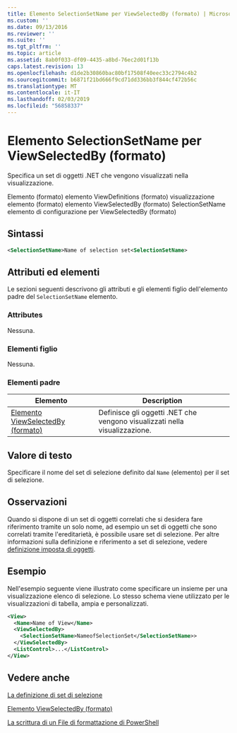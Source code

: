 ```yaml
---
title: Elemento SelectionSetName per ViewSelectedBy (formato) | Microsoft Docs
ms.custom: ''
ms.date: 09/13/2016
ms.reviewer: ''
ms.suite: ''
ms.tgt_pltfrm: ''
ms.topic: article
ms.assetid: 8ab0f033-df09-4435-a8bd-76ec2d01f13b
caps.latest.revision: 13
ms.openlocfilehash: d1de2b30860bac80bf17508f40eec33c2794c4b2
ms.sourcegitcommit: b6871f21bd666f9cd71dd336bb3f844cf472b56c
ms.translationtype: MT
ms.contentlocale: it-IT
ms.lasthandoff: 02/03/2019
ms.locfileid: "56858337"
---
```

# <a name="selectionsetname-element-for-viewselectedby-format"></a>Elemento SelectionSetName per ViewSelectedBy (formato)

Specifica un set di oggetti .NET che vengono visualizzati nella visualizzazione.

Elemento (formato) elemento ViewDefinitions (formato) visualizzazione elemento (formato) elemento ViewSelectedBy (formato) SelectionSetName elemento di configurazione per ViewSelectedBy (formato)

## <a name="syntax"></a>Sintassi

```xml
<SelectionSetName>Name of selection set<SelectionSetName>
```

## <a name="attributes-and-elements"></a>Attributi ed elementi

Le sezioni seguenti descrivono gli attributi e gli elementi figlio dell'elemento padre del `SelectionSetName` elemento.

### <a name="attributes"></a>Attributes

Nessuna.

### <a name="child-elements"></a>Elementi figlio

Nessuna.

### <a name="parent-elements"></a>Elementi padre

|Elemento|Description|
|-------------|-----------------|
|[Elemento ViewSelectedBy (formato)](./viewselectedby-element-format.md)|Definisce gli oggetti .NET che vengono visualizzati nella visualizzazione.|

## <a name="text-value"></a>Valore di testo

Specificare il nome del set di selezione definito dal `Name` (elemento) per il set di selezione.

## <a name="remarks"></a>Osservazioni

Quando si dispone di un set di oggetti correlati che si desidera fare riferimento tramite un solo nome, ad esempio un set di oggetti che sono correlati tramite l'ereditarietà, è possibile usare set di selezione. Per altre informazioni sulla definizione e riferimento a set di selezione, vedere [definizione imposta di oggetti](./defining-selection-sets.md).

## <a name="example"></a>Esempio

Nell'esempio seguente viene illustrato come specificare un insieme per una visualizzazione elenco di selezione. Lo stesso schema viene utilizzato per le visualizzazioni di tabella, ampia e personalizzati.

```xml
<View>
  <Name>Name of View</Name>
  <ViewSelectedBy>
    <SelectionSetName>NameofSelectionSet</SelectionSetName>>
  </ViewSelectedBy>
  <ListControl>...</ListControl>
</View>
```

## <a name="see-also"></a>Vedere anche

[La definizione di set di selezione](./defining-selection-sets.md)

[Elemento ViewSelectedBy (formato)](./viewselectedby-element-format.md)

[La scrittura di un File di formattazione di PowerShell](./writing-a-powershell-formatting-file.md)
